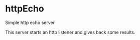 # httpEcho
Simple http echo server 

This server starts an http listener and gives back some results.

